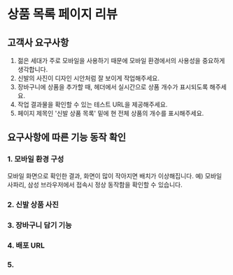 # 상품 목록 페이지 리뷰

## 고객사 요구사항

1. 젊은 세대가 주로 모바일을 사용하기 때문에 모바일 환경에서의 사용성을 중요하게 생각합니다.
2. 신발의 사진이 디자인 시안처럼 잘 보이게 작업해주세요.
3. 장바구니에 상품을 추가할 때, 헤더에서 실시간으로 상품 개수가 표시되도록 해주세요.
4. 작업 결과물을 확인할 수 있는 테스트 URL을 제공해주세요.
5. 페이지 제목인 '신발 상품 목록' 밑에 현 전체 상품의 개수를 표시해주세요.

## 요구사항에 따른 기능 동작 확인

### 1. 모바일 환경 구성
모바일 화면으로 확인한 결과, 화면이 많이 작아지면 배치가 이상해집니다. 
예) 모바일 사파리, 삼성 브라우저에서 접속시 정상 동작함을 확인할 수 있습니다.

### 2. 신발 상품 사진

### 3. 장바구니 담기 기능

### 4. 배포 URL

### 5. 
